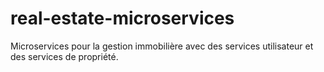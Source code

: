 # real-estate-microservices
Microservices pour la gestion immobilière avec des services utilisateur et des services de propriété.
